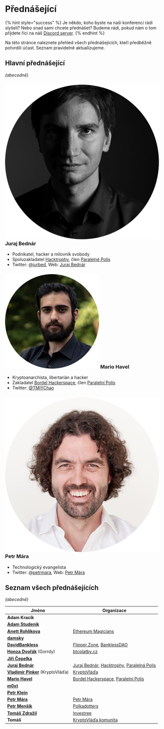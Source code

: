 # Přednášející

{% hint style="success" %}
Je někdo, koho byste na naši konferenci rádi slyšeli? Nebo snad sami chcete přednášet? Budeme rádi, pokud nám o tom přijdete říci na náš [Discord server](https://discord.gg/5k9dEtVhnv).
{% endhint %}

Na této stránce naleznete přehled všech přednášejících, kteří předběžně potvrdili účast. Seznam pravidelně aktualizujeme.

## Hlavní přednášející

_(abecedně)_

### ![](.gitbook/assets/juraj-bednar.png) Juraj Bednár

* Podnikatel, hacker a milovník svobody
* Spoluzakladatel [Hacktrophy](https://hacktrophy.com), člen [Paralelné Polis](https://paralelnapolis.sk)
* Twitter: [@jurbed](https://twitter.com/jurbed), Web: [Juraj Bednár](https://juraj.bednar.io)

### ![](.gitbook/assets/mario-havel.png) Mario Havel

* Kryptoanarchista, libertarián a hacker
* Zakladatel [Bordel Hackerspace](https://bordel.paralelnipolis.cz/#/), člen [Paralelní Polis](https://www.paralelnipolis.cz)
* Twitter: [@TMIYChao](https://twitter.com/TMIYChao)

### ![](.gitbook/assets/petr-mara.png) Petr Mára

* Technologický evangelista
* Twitter: [@petrmara](https://twitter.com/petrmara), Web: [Petr Mára](https://www.petrmara.com)

## Seznam všech přednášejících

_(abecedně)_

| Jméno                                                                | Organizace                                                                                                                  |
| -------------------------------------------------------------------- | --------------------------------------------------------------------------------------------------------------------------- |
| **Adam Kracík**                                                      |                                                                                                                             |
| ****[**Adam Studenik**](https://twitter.com/adamstudenik)****        |                                                                                                                             |
| ****[**Anett Rohlikova**](https://twitter.com/anettrolikova)****     | [Ethereum Magicians](https://ethereum-magicians.org)                                                                        |
| ****[**damsky**](https://twitter.com/CryptoDamSky)****               |                                                                                                                             |
| ****[**DavidBankless**](https://twitter.com/davidbankless)****       | [Flipper.Zone](https://twitter.com/flipperzonenft), [BanklessDAO](https://www.bankless.community)                           |
| [**Honza Dvořák**](https://twitter.com/\_Honza\_Dvorak) (Gorrdy)     | [btcplatby.cz](https://btcplatby.cz)                                                                                        |
| ****[**Jiří Čepelka**](https://twitter.com/JiriCepelka)****          |                                                                                                                             |
| ****[**Juraj Bednár**](https://twitter.com/jurbed)****               | [Juraj Bednár](https://juraj.bednar.io), [Hacktrophy](https://hacktrophy.com), [Paralelná Polis](https://paralelnapolis.sk) |
| [**Vladimír Pinker**](https://twitter.com/KryptoVlada) (KryptoVláďa) | [KryptoVláďa](https://www.kryptovlada.win)                                                                                  |
| ****[**Mario Havel**](https://twitter.com/TMIYChao)****              | [Bordel Hackerspace](https://bordel.paralelnipolis.cz/#/), [Paralelní Polis](https://www.paralelnipolis.cz)                 |
| ****[**m0xt**](https://twitter.com/m0xt\_)****                       |                                                                                                                             |
| ****[**Petr Klein**](https://twitter.com/kleinpetr\_com)****         |                                                                                                                             |
| ****[**Petr Mára**](https://twitter.com/petrmara)****                | [Petr Mára](https://www.petrmara.com)                                                                                       |
| ****[**Petr Menšík**](https://twitter.com/petr\_mensik)****          | [Polkadotters](https://twitter.com/polkadotterss)                                                                           |
| ****[**Tomáš Zdražil**](https://twitter.com/investree\_cz)****       | [Investree](https://investree.cz)                                                                                           |
| **Tomáš**                                                            | [KryptoVláďa komunita](https://www.kryptovlada.win)                                                                         |

